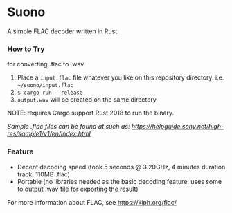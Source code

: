 # Suono
A simple FLAC decoder written in Rust

### How to Try
for converting .flac to .wav

1. Place a `input.flac` file whatever you like on this repository directory. i.e. `~/suono/input.flac`
1. `$ cargo run --release` 
1. `output.wav` will be created on the same directory

NOTE: requires Cargo support Rust 2018 to run the binary.

_Sample .flac files can be found at such as: https://helpguide.sony.net/high-res/sample1/v1/en/index.html_

### Feature
- Decent decoding speed (took 5 seconds @ 3.20GHz, 4 minutes duration track, 110MB .flac)
- Portable (no libraries needed as the basic decoding feature. uses some to output .wav file for exporting the result)

For more information about FLAC, see https://xiph.org/flac/
